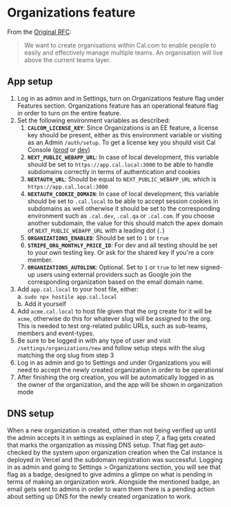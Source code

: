 # Organizations feature

From the [Original RFC](https://github.com/calcom/cal.com/issues/7142):

> We want to create organisations within Cal.com to enable people to easily and effectively manage multiple teams. An organisation will live above the current teams layer.

## App setup

1. Log in as admin and in Settings, turn on Organizations feature flag under Features section. Organizations feature has an operational feature flag in order to turn on the entire feature.
2. Set the following environment variables as described:
   1. **`CALCOM_LICENSE_KEY`**: Since Organizations is an EE feature, a license key should be present, either as this environment variable or visiting as an Admin `/auth/setup`. To get a license key you should visit Cal Console ([prod](https://console.cal.com) or [dev](https://console.cal.dev))
   2. **`NEXT_PUBLIC_WEBAPP_URL`**: In case of local development, this variable should be set to `https://app.cal.local:3000` to be able to handle subdomains correctly in terms of authentication and cookies
   3. **`NEXTAUTH_URL`**: Should be equal to `NEXT_PUBLIC_WEBAPP_URL` which is `https://app.cal.local:3000`
   4. **`NEXTAUTH_COOKIE_DOMAIN`**: In case of local development, this variable should be set to `.cal.local` to be able to accept session cookies in subdomains as well otherwise it should be set to the corresponding environment such as `.cal.dev`, `.cal.qa` or `.cal.com`. If you choose another subdomain, the value for this should match the apex domain of `NEXT_PUBLIC_WEBAPP_URL` with a leading dot (`.`)
   5. **`ORGANIZATIONS_ENABLED`**: Should be set to `1` or `true`
   6. **`STRIPE_ORG_MONTHLY_PRICE_ID`**: For dev and all testing should be set to your own testing key. Or ask for the shared key if you're a core member.
   7. **`ORGANIZATIONS_AUTOLINK`**: Optional. Set to `1` or `true` to let new signed-up users using external providers such as Google join the corresponding organization based on the email domain name.
4. Add `app.cal.local` to your host file, either:  
   a. `sudo npx hostile app.cal.local`  
   b. Add it yourself
5. Add `acme.cal.local` to host file given that the org create for it will be `acme`, otherwise do this for whatever slug will be assigned to the org. This is needed to test org-related public URLs, such as sub-teams, members and event-types.
6. Be sure to be logged in with any type of user and visit `/settings/organizations/new` and follow setup steps with the slug matching the org slug from step 3
7. Log in as admin and go to Settings and under Organizations you will need to accept the newly created organization in order to be operational
8. After finishing the org creation, you will be automatically logged in as the owner of the organization, and the app will be shown in organization mode

## DNS setup

When a new organization is created, other than not being verified up until the admin accepts it in settings as explained in step 7, a flag gets created that marks the organization as missing DNS setup. That flag get auto-checked by the system upon organization creation when the Cal instance is deployed in Vercel and the subdomain registration was successful. Logging in as admin and going to Settings > Organizations section, you will see that flag as a badge, designed to give admins a glimpe on what is pending in terms of making an organization work. Alongside the mentioned badge, an email gets sent to admins in order to warn them there is a pending action about setting up DNS for the newly created organization to work.

